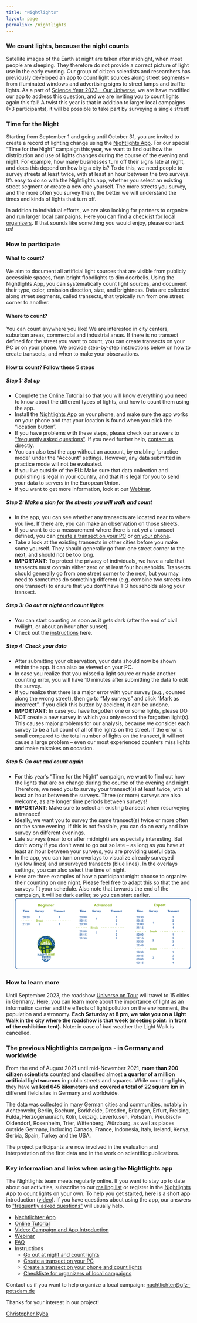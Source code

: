 ```yaml
---
title: "Nightlights"
layout: page
permalink: /nightlights
---
```


### **We count lights, because the night counts**
Satellite images of the Earth at night are taken after midnight, when most people are sleeping. They therefore do not provide a correct picture of light use in the early evening. Our group of citizen scientists and researchers has previously developed an app to count light sources along street segments – from illuminated windows and advertising signs to street lamps and traffic lights. As a part of [Science Year 2023 – Our Universe](https://www.wissenschaftsjahr.de/2023/english), we are have modified our app to address this question, and we are inviting you to count lights again this fall! A twist this year is that in addition to larger local campaigns (>3 participants), it will be possible to take part by surveying a single street!

### **Time for the Night**
Starting from September 1 and going until October 31, you are invited to create a record of lighting change using the [Nightlights App](https://lichter.nachtlicht-buehne.de/). For our special “Time for the Night” campaign this year, we want to find out how the distribution and use of lights changes during the course of the evening and night. For example, how many businesses turn off their signs late at night, and does this depend on how big a city is? To do this, we need people to survey streets at least twice, with at least an hour between the two surveys. It’s easy to do so with the Nightlights app, whether you select an existing street segment or create a new one yourself. The more streets you survey, and the more often you survey them, the better we will understand the times and kinds of lights that turn off.

In addition to individual efforts, we are also looking for partners to organize and run larger local campaigns. Here you can find a [checklist for local organizers](/assets/docs/Instructions_Checklist-for-organizers-of-local-campaigns.pdf). If that sounds like something you would enjoy, please contact us!

### **How to participate**
#### **What to count?**
We aim to document all artificial light sources that are visible from publicly accessible spaces, from bright floodlights to dim doorbells. Using the Nightlights App, you can systematically count light sources, and document their type, color, emission direction, size, and brightness. Data are collected along street segments, called transects, that typically run from one street corner to another.

#### **Where to count?**
You can count anywhere you like! We are interested in city centers, suburban areas, commercial and industrial areas. If there is no transect defined for the street you want to count, you can create transects on your PC or on your phone. We provide step-by-step instructions below on how to create transects, and when to make your observations.

#### **How to count? Follow these 5 steps**
##### ***Step 1: Set up***
- Complete the [Online Tutorial](https://nachtlicht-buehne.de/assets/docs/nl_tutorial_en/tutorial.html) so that you will know everything you need to know about the different types of lights, and how to count them using the app. 
- Install the [Nightlights App](https://lichter.nachtlicht-buehne.de/) on your phone, and make sure the app works on your phone and that your location is found when you click the “location button”.
- If you have problems with these steps, please check our answers to ["frequently asked questions"](https://docs.google.com/document/d/1Iaj1G3uAXcaUdEQEBfNktKA9AV2gCoMHwh-mUMZ8Mtc/edit#). If you need further help, [contact us](mailto:nachtlichter@gfz-potsdam.de) directly.
- You can also test the app without an account, by enabling “practice mode” under the “Account” settings. However, any data submitted in practice mode will not be evaluated.
- If you live outside of the EU: Make sure that data collection and publishing is legal in your country, and that it is legal for you to send your data to servers in the European Union.
- If you want to get more information, look at our [Webinar](https://youtu.be/SpyM10lkw0I).

##### ***Step 2: Make a plan for the streets you will walk and count***
- In the app, you can see whether any transects are located near to where you live. If there are, you can make an observation on those streets.
- If you want to do a measurement where there is not yet a transect defined, you can [create a transect on your PC](/assets/docs/Instructions_Create-a-transect-on-your-PC.pdf) or [on your phone](/assets/docs/Instructions_Create-a-transect-on-your-phone-while-counting-lights.pdf).
- Take a look at the existing transects in other cities before you make some yourself. They should generally go from one street corner to the next, and should not be too long.
- **IMPORTANT**: To protect the privacy of individuals, we have a rule that transects must contain either zero or at least four households. Transects should generally go from one street corner to the next, but you may need to sometimes do something different (e.g. combine two streets into one transect) to ensure that you don’t have 1-3 households along your transect.

##### ***Step 3: Go out at night and count lights***
- You can start counting as soon as it gets dark (after the end of civil twilight, or about an hour after sunset).
- Check out the [instructions](/assets/docs/Instructions_Go-out-at-night-and-count-lights.pdf) here.

##### ***Step 4: Check your data***
- After submitting your observation, your data should now be shown within the app. It can also be viewed on your PC.
- In case you realize that you missed a light source or made another counting error, you will have 10 minutes after submitting the data to edit the survey.
- If you realize that there is a major error with your survey (e.g., counted along the wrong street), then go to “My surveys” and click “Mark as incorrect”. If you click this button by accident, it can be undone.
- **IMPORTANT**: In case you have forgotten one or some lights, please DO NOT create a new survey in which you only record the forgotten light(s). This causes major problems for our analysis, because we consider each survey to be a full count of all of the lights on the street. If the error is small compared to the total number of lights on the transect, it will not cause a large problem – even our most experienced counters miss lights and make mistakes on occasion.

##### ***Step 5: Go out and count again***
- For this year’s “Time for the Night” campaign, we want to find out how the lights that are on change during the course of the evening and night. Therefore, we need you to survey your transect(s) at least twice, with at least an hour between the surveys. Three (or more) surveys are also welcome, as are longer time periods between surveys!
- **IMPORTANT**: Make sure to select an existing transect when resurveying a transect!
- Ideally, we want you to survey the same transect(s) twice or more often on the same evening. If this is not feasible, you can do an early and late survey on different evenings. 
- Late surveys (near to or after midnight) are especially interesting. But don’t worry if you don’t want to go out so late – as long as you have at least an hour between your surveys, you are providing useful data.
- In the app, you can turn on overlays to visualize already surveyed (yellow lines) and unsurveyed transects (blue lines). In the overlays settings, you can also select the time of night.
- Here are three examples of how a participant might choose to organize their counting on one night. Please feel free to adapt this so that the and surveys fit your schedule. Also note that towards the end of the campaign, it will be dark earlier, so you can start earlier.
![](/assets/img/levels-en.png)

### **How to learn more** 
Until September 2023, the roadshow [Universe on Tour](https://www.wissenschaftsjahr.de/2023/universe-on-tour) will travel to 15 cities in Germany. Here, you can learn more about the importance of light as an information carrier and the effects of light pollution on the environment, the population and astronomy. **Each Saturday at 8 pm, we take you on a Light Walk in the city where the roadshow is that week (meeting point: in front of the exhibition tent).** Note: in case of bad weather the Light Walk is cancelled.

### **The previous Nightlights campaigns - in Germany and worldwide**
From the end of August 2021 until mid-November 2021, **more than 200 citizen scientists** counted and classified almost **a quarter of a million artificial light sources** in public streets and squares. While counting lights, they have **walked 645 kilometers and covered a total of 22 square km** in different field sites in Germany and worldwide.

The data was collected in many German cities and communities, notably in Achtenwehr, Berlin, Bochum, Borkheide, Dresden, Erlangen, Erfurt, Freising, Fulda, Herzogenaurach, Köln, Leipzig, Leverkusen, Potsdam, Preußisch-Oldendorf, Rosenheim, Trier, Wittenberg, Würzburg, as well as places outside Germany, including Canada, France, Indonesia, Italy, Ireland, Kenya, Serbia, Spain, Turkey and the USA.

The project participants are now involved in the evaluation and interpretation of the first data and in the work on scientific publications.

### **Key information and links when using the Nightlights app**
The Nightlights team meets regularly online. If you want to stay up to date about our activities, subscribe to our [mailing list](https://www.listserv.dfn.de/sympa/subscribe/nachtlicht-buehne) or register in the [Nightlights App](https://lichter.nachtlicht-buehne.de/) to count lights on your own. To help you get started, here is a short app introduction ([video]((https://youtu.be/kmELeomAxts))). If you have questions about using the app, our answers to ["frequently asked questions"](https://docs.google.com/document/d/1Iaj1G3uAXcaUdEQEBfNktKA9AV2gCoMHwh-mUMZ8Mtc/edit#) will usually help.

- [Nachtlichter App](https://lichter.nachtlicht-buehne.de/)
- [Online Tutorial](/assets/docs/nl_tutorial_en/tutorial.html)
- [Video: Campaign and App Introduction](https://youtu.be/kmELeomAxts)
- [Webinar](https://youtu.be/SpyM10lkw0I)
- [FAQ](https://docs.google.com/document/d/1Iaj1G3uAXcaUdEQEBfNktKA9AV2gCoMHwh-mUMZ8Mtc/edit#)
- Instructions
    - [Go out at night and count lights](/assets/docs/Instructions_Go-out-at-night-and-count-lights.pdf)
    - [Create a transect on your PC](/assets/docs/Instructions_Create-a-transect-on-your-PC.pdf)
    - [Create a transect on your phone and count lights](/assets/docs/Instructions_Create-a-transect-on-your-phone-while-counting-lights.pdf)
    - [Checkliste for organizers of local campaigns](/assets/docs/Instructions_Checklist-for-organizers-of-local-campaigns.pdf)


Contact us if you want to help organize a local campaign: [nachtlichter@gfz-potsdam.de](mailto:nachtlichter@gfz-potsdam.de)

Thanks for your interest in our project!

[Christopher Kyba](https://www.geographie.ruhr-uni-bochum.de/mitarbeiter/christopher_kyba_00328.html.de)
